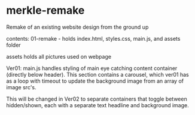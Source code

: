 # merkle-remake
Remake of an existing website design from the ground up

contents: 01-remake - holds index.html, styles.css, 
main.js, and assets folder

assets holds all pictures used on webpage

Ver01: main.js handles styling of main eye catching
content container (directly below header). This section
contains a carousel, which ver01 has as a loop with
timeout to update the background image from an array
of image src's. 

This will be changed in Ver02 to separate containers that 
toggle between hidden/shown, each with a separate 
text headline and background image.
